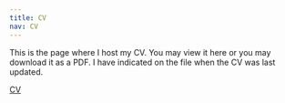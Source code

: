```yaml
---
title: CV
nav: CV
---
```


This is the page where I host my CV. You may view it here or you may download it as a PDF. I have indicated on the file when the CV was last updated.

[CV](racenteno/racenteno.github.io/content/centeno_cv.pdf)